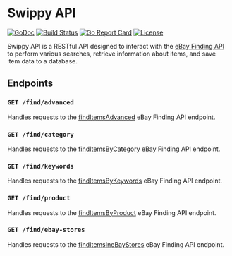 # Swippy API

[![GoDoc](https://godoc.org/github.com/matthewdargan/swippy-api?status.svg)](https://godoc.org/github.com/matthewdargan/swippy-api)
[![Build Status](https://github.com/matthewdargan/swippy-api/actions/workflows/go.yml/badge.svg?branch=main)](https://github.com/matthewdargan/swippy-api/actions/workflows/go.yml)
[![Go Report Card](https://goreportcard.com/badge/github.com/matthewdargan/swippy-api)](https://goreportcard.com/report/github.com/matthewdargan/swippy-api)
[![License](https://img.shields.io/badge/License-Apache_2.0-blue.svg)](LICENSE)

Swippy API is a RESTful API designed to interact with the
[eBay Finding API](https://developer.ebay.com/api-docs/user-guides/static/finding-user-guide-landing.html)
to perform various searches, retrieve information about items, and save item
data to a database.

## Endpoints

### `GET /find/advanced`

Handles requests to the
[findItemsAdvanced](https://developer.ebay.com/Devzone/finding/CallRef/findItemsAdvanced.html)
eBay Finding API endpoint.

### `GET /find/category`

Handles requests to the
[findItemsByCategory](https://developer.ebay.com/Devzone/finding/CallRef/findItemsByCategory.html)
eBay Finding API endpoint.

### `GET /find/keywords`

Handles requests to the
[findItemsByKeywords](https://developer.ebay.com/Devzone/finding/CallRef/findItemsByKeywords.html)
eBay Finding API endpoint.

### `GET /find/product`

Handles requests to the
[findItemsByProduct](https://developer.ebay.com/Devzone/finding/CallRef/findItemsByProduct.html)
eBay Finding API endpoint.

### `GET /find/ebay-stores`

Handles requests to the
[findItemsIneBayStores](https://developer.ebay.com/Devzone/finding/CallRef/findItemsIneBayStores.html)
eBay Finding API endpoint.
